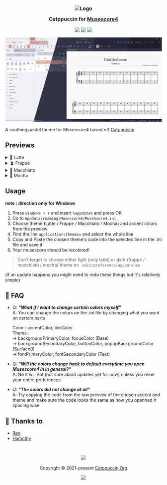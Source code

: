 <h3 align="center">
	<img src="https://raw.githubusercontent.com/catppuccin/catppuccin/main/assets/logos/exports/1544x1544_circle.png" width="100" alt="Logo"/><br/>
	<img src="https://raw.githubusercontent.com/catppuccin/catppuccin/main/assets/misc/transparent.png" height="30" width="0px"/>
	Catppuccin for <a href="https://musescore.org/en/4.0">Musescore4</a>
	<img src="https://raw.githubusercontent.com/catppuccin/catppuccin/main/assets/misc/transparent.png" height="30" width="0px"/>
</h3>

<p align="center">
	<a href="https://github.com/catppuccin/template/stargazers"><img src="https://img.shields.io/github/stars/catppuccin/template?colorA=363a4f&colorB=b7bdf8&style=for-the-badge"></a>
	<a href="https://github.com/catppuccin/template/issues"><img src="https://img.shields.io/github/issues/catppuccin/template?colorA=363a4f&colorB=f5a97f&style=for-the-badge"></a>
	<a href="https://github.com/catppuccin/template/contributors"><img src="https://img.shields.io/github/contributors/catppuccin/template?colorA=363a4f&colorB=a6da95&style=for-the-badge"></a>
</p>

<p align="center">
	<img src="themes\Main.png"/>
</p>

A soothing pastel theme for Musescore4
based off <a href="https://github.com/catppuccin/catppuccin">Catppuccin</a>

## Previews

<details>
	<summary>🌻 Latte</summary>
		<img src="themes\Latte.png"/>
	<table>
		<tr>
			<th></th>
			<th>Accent</th>
		</tr>
		<tr>
			<td><img src="circles\latte\latte_rosewater.png" height="23" width="23" /></td>
			<td><code><a href="theme-code\latte\rosewater.md">Rose water</a></code></td>
		</tr>
		<tr>
			<td><img src="circles\latte\latte_flamingo.png" height="23" width="23" /></td>
			<td><code><a href="theme-code\latte\flamingo.md">Flamingo</a></code></td>
		</tr>
		<tr>
			<td><img src="circles\latte\latte_pink.png" height="23" width="23" /></td>
			<td><code><a href="theme-code\latte\pink.md">Pink</a></code></td>
		</tr>
		<tr>
			<td><img src="circles\latte\latte_mauve.png" height="23" width="23" /></td>
			<td><code><a href="theme-code\latte\mauve.md">Mauve</a></code></td>
		</tr>
		<tr>
			<td><img src="circles\latte\latte_red.png" height="23" width="23" /></td>
			<td><code><a href="theme-code\latte\red.md">Red</a></code></td>
		</tr>
		<tr>
			<td><img src="circles\latte\latte_maroon.png" height="23" width="23" /></td>
			<td><code><a href="theme-code\latte\maroon.md">Maroon</a></code></td>
		</tr>
		<tr>
			<td><img src="circles\latte\latte_peach.png" height="23" width="23" /></td>
			<td><code><a href="theme-code\latte\peach.md">Peach</a></code></td>
		</tr>
		<tr>
			<td><img src="circles\latte\latte_yellow.png" height="23" width="23" /></td>
			<td><code><a href="theme-code\latte\yellow.md">Yellow</a></code></td>
		</tr>
		<tr>
			<td><img src="circles\latte\latte_green.png" height="23" width="23" /></td>
			<td><code><a href="theme-code\latte\green.md">Green</a></code></td>
		</tr>
		<tr>
			<td><img src="circles\latte\latte_teal.png" height="23" width="23" /></td>
			<td><code><a href="theme-code\latte\teal.md">Teal</a></code></td>
		</tr>
		<tr>
			<td><img src="circles\latte\latte_sky.png" height="23" width="23" /></td>
			<td><code><a href="theme-code\latte\sky.md">Sky</a></code></td>
		</tr>
		<tr>
			<td><img src="circles\latte\latte_sapphire.png" height="23" width="23" /></td>
			<td><code><a href="theme-code\latte\sapphire.md">Sapphire</a></code></td>
		</tr>
		<tr>
			<td><img src="circles\latte\latte_blue.png" height="23" width="23" /></td>
			<td><code><a href="theme-code\latte\blue.md">Blue</a></code></td>
		</tr>
		<tr>
			<td><img src="circles\latte\latte_lavender.png" height="23" width="23" /></td>
			<td><code><a href="theme-code\latte\lavender.md">Lavender</a></code></td>
		</tr>
	</table>
</details>

<details>
	<summary>🪴 Frappé</summary>
		<img src="themes\frappe.png"/>
	<table>
		<tr>
			<th></th>
			<th>Accent</th>
		</tr>
		<tr>
			<td><img src="circles\frappe\frappe_rosewater.png" height="23" width="23" /></td>
			<td><code><a href="theme-code\frappe\rosewater.md">Rose water</a></code></td>
		</tr>
		<tr>
			<td><img src="circles\frappe\frappe_flamingo.png" height="23" width="23" /></td>
			<td><code><a href="theme-code\frappe\flamingo.md">Flamingo</a></code></td>
		</tr>
		<tr>
			<td><img src="circles\frappe\frappe_pink.png" height="23" width="23" /></td>
			<td><code><a href="theme-code\frappe\pink.md">Pink</a></code></td>
		</tr>
		<tr>
			<td><img src="circles\frappe\frappe_mauve.png" height="23" width="23" /></td>
			<td><code><a href="theme-code\frappe\mauve.md">Mauve</a></code></td>
		</tr>
		<tr>
			<td><img src="circles\frappe\frappe_red.png" height="23" width="23" /></td>
			<td><code><a href="theme-code\frappe\red.md">Red</a></code></td>
		</tr>
		<tr>
			<td><img src="circles\frappe\frappe_maroon.png" height="23" width="23" /></td>
			<td><code><a href="theme-code\frappe\maroon.md">Maroon</a></code></td>
		</tr>
		<tr>
			<td><img src="circles\frappe\frappe_peach.png" height="23" width="23" /></td>
			<td><code><a href="theme-code\frappe\peach.md">Peach</a></code></td>
		</tr>
		<tr>
			<td><img src="circles\frappe\frappe_yellow.png" height="23" width="23" /></td>
			<td><code><a href="theme-code\frappe\yellow.md">Yellow</a></code></td>
		</tr>
		<tr>
			<td><img src="circles\frappe\frappe_green.png" height="23" width="23" /></td>
			<td><code><a href="theme-code\frappe\green.md">Green</a></code></td>
		</tr>
		<tr>
			<td><img src="circles\frappe\frappe_teal.png" height="23" width="23" /></td>
			<td><code><a href="theme-code\frappe\teal.md">Teal</a></code></td>
		</tr>
		<tr>
			<td><img src="circles\frappe\frappe_sky.png" height="23" width="23" /></td>
			<td><code><a href="theme-code\frappe\sky.md">Sky</a></code></td>
		</tr>
		<tr>
			<td><img src="circles\frappe\frappe_sapphire.png" height="23" width="23" /></td>
			<td><code><a href="theme-code\frappe\sapphire.md">Sapphire</a></code></td>
		</tr>
		<tr>
			<td><img src="circles\frappe\frappe_blue.png" height="23" width="23" /></td>
			<td><code><a href="theme-code\frappe\blue.md">Blue</a></code></td>
		</tr>
		<tr>
			<td><img src="circles\frappe\frappe_blue.png" height="23" width="23" /></td>
			<td><code><a href="theme-code\frappe\blue.md">Blue</a></code></td>
		</tr>
		<tr>
			<td><img src="circles\frappe\frappe_lavender.png" height="23" width="23" /></td>
			<td><code><a href="theme-code\frappe\lavender.md">Lavender</a></code></td>
		</tr>
	</table>
</details>

<details>
	<summary>🌺 Macchiato</summary>
		<img src="themes\Macchiato.png" height="500"/>
	<table>
		<tr>
			<th></th>
			<th>Accent</th>
		</tr>
		<tr>
			<td><img src="circles\macchiato\macchiato_rosewater.png" height="23" width="23" /></td>
			<td><code><a href="theme-code\macchiato\rosewater.md">Rose water</a></code></td>
		</tr>
		<tr>
			<td><img src="circles\macchiato\macchiato_flamingo.png" height="23" width="23" /></td>
			<td><code><a href="theme-code\macchiato\flamingo.md">Flamingo</a></code></td>
		</tr>
		<tr>
			<td><img src="circles\macchiato\macchiato_pink.png" height="23" width="23" /></td>
			<td><code><a href="theme-code\macchiato\pink.md">Pink</a></code></td>
		</tr>
		<tr>
			<td><img src="circles\macchiato\macchiato_mauve.png" height="23" width="23" /></td>
			<td><code><a href="theme-code\macchiato\mauve.md">Mauve</a></code></td>
		</tr>
		<tr>
			<td><img src="circles\macchiato\macchiato_red.png" height="23" width="23" /></td>
			<td><code><a href="theme-code\macchiato\red.md">Red</a></code></td>
		</tr>
		<tr>
			<td><img src="circles\macchiato\macchiato_maroon.png" height="23" width="23" /></td>
			<td><code><a href="theme-code\macchiato\maroon.md">Maroon</a></code></td>
		</tr>
		<tr>
			<td><img src="circles\macchiato\macchiato_peach.png" height="23" width="23" /></td>
			<td><code><a href="theme-code\macchiato\peach.md">Peach</a></code></td>
		</tr>
		<tr>
			<td><img src="circles\macchiato\macchiato_yellow.png" height="23" width="23" /></td>
			<td><code><a href="theme-code\macchiato\yellow.md">Yellow</a></code></td>
		</tr>
		<tr>
			<td><img src="circles\macchiato\macchiato_green.png" height="23" width="23" /></td>
			<td><code><a href="theme-code\macchiato\green.md">Green</a></code></td>
		</tr>
		<tr>
			<td><img src="circles\macchiato\macchiato_teal.png" height="23" width="23" /></td>
			<td><code><a href="theme-code\macchiato\teal.md">Teal</a></code></td>
		</tr>
		<tr>
			<td><img src="circles\macchiato\macchiato_sky.png" height="23" width="23" /></td>
			<td><code><a href="theme-code\macchiato\sky.md">Sky</a></code></td>
		</tr>
		<tr>
			<td><img src="circles\macchiato\macchiato_sapphire.png" height="23" width="23" /></td>
			<td><code><a href="theme-code\macchiato\sapphire.md">Sapphire</a></code></td>
		</tr>
		<tr>
			<td><img src="circles\macchiato\macchiato_blue.png" height="23" width="23" /></td>
			<td><code><a href="theme-code\macchiato\blue.md">Blue</a></code></td>
		</tr>
		<tr>
			<td><img src="circles\macchiato\macchiato_lavender.png" height="23" width="23" /></td>
			<td><code><a href="theme-code\macchiato\lavender.md">Lavender</a></code></td>
		</tr>
	</table>
</details>

<details>
	<summary>🌿 Mocha</summary>
		<img src="themes\Mocha.png" height="500"/>
	<table>
		<tr>
			<th></th>
			<th>Accent</th>
		</tr>
		<tr>
			<td><img src="circles\mocha\mocha_rosewater.png" height="23" width="23" /></td>
			<td><code><a href="theme-code\mocha\rosewater.md">Rose water</a></code></td>
		</tr>
		<tr>
			<td><img src="circles\mocha\mocha_flamingo.png" height="23" width="23" /></td>
			<td><code><a href="theme-code\mocha\flamingo.md">Flamingo</a></code></td>
		</tr>
		<tr>
			<td><img src="circles\mocha\mocha_pink.png" height="23" width="23" /></td>
			<td><code><a href="theme-code\mocha\pink.md">Pink</a></code></td>
		</tr>
		<tr>
			<td><img src="circles\mocha\mocha_mauve.png" height="23" width="23" /></td>
			<td><code><a href="theme-code\mocha\mauve.md">Mauve</a></code></td>
		</tr>
		<tr>
			<td><img src="circles\mocha\mocha_red.png" height="23" width="23" /></td>
			<td><code><a href="theme-code\mocha\red.md">Red</a></code></td>
		</tr>
		<tr>
			<td><img src="circles\mocha\mocha_maroon.png" height="23" width="23" /></td>
			<td><code><a href="theme-code\mocha\maroon.md">Maroon</a></code></td>
		</tr>
		<tr>
			<td><img src="circles\mocha\mocha_peach.png" height="23" width="23" /></td>
			<td><code><a href="theme-code\mocha\peach.md">Peach</a></code></td>
		</tr>
		<tr>
			<td><img src="circles\mocha\mocha_yellow.png" height="23" width="23" /></td>
			<td><code><a href="theme-code\mocha\yellow.md">Yellow</a></code></td>			
		</tr>
		<tr>
			<td><img src="circles\mocha\mocha_green.png" height="23" width="23" /></td>
			<td><code><a href="theme-code\mocha\green.md">Green</a></code></td>			
		</tr>
		<tr>
			<td><img src="circles\mocha\mocha_teal.png" height="23" width="23" /></td>
			<td><code><a href="theme-code\mocha\teal.md">Teal</a></code></td>			
		</tr>
		<tr>
			<td><img src="circles\mocha\mocha_sky.png" height="23" width="23" /></td>
			<td><code><a href="theme-code\mocha\sky.md">Sky</a></code></td>			
		</tr>
		<tr>
			<td><img src="circles\mocha\mocha_sapphire.png" height="23" width="23" /></td>
			<td><code><a href="theme-code\mocha\sapphire.md">Sapphire</a></code></td>			
		</tr>
		<tr>
			<td><img src="circles\mocha\mocha_blue.png" height="23" width="23" /></td>
			<td><code><a href="theme-code\mocha\blue.md">Blue</a></code></td>			
		</tr>
		<tr>
			<td><img src="circles\mocha\mocha_lavender.png" height="23" width="23" /></td>
			<td><code><a href="theme-code\mocha\lavender.md">Lavender</a></code></td>			
		</tr>
	</table>
</details>

## Usage

**note : direction only for Windows**
1. Press <code>windows + r</code> and insert <code>%appdata%</code> and press OK
2. Go to <code>AppData/roaming/Musescore4/MuseScore4.ini</code> 
3. Choose theme (Latte / Frappe / Macchiato / Mocha) and accent colors from the preview
4. Find the line <code>application\themes=</code> and select the whole line
5. Copy and Paste the chosen theme's code into the selected line in the .ini file and save it
6. Your musescore should be recolored!
> Don't forget to choose either light (only latte) or dark (frappe / macchiato / mocha) theme on <code> edit/preference/appearance </code> 

(if an update happens you might need to redo these things but it's relatively simple)

## 🙋 FAQ

-	Q: **_"What if I want to change certain colors myself"_**\
	A: You can change the colors on the .ini file by changing what you want on certain parts

	Color : accentColor, linkColor\
	Theme : \
	-> backgroundPrimaryColor, focusColor (Base)\
	-> backgroundSecondaryColor, buttonColor, popupBackgroundColor (Surface0)\
	-> fontPrimaryColor, fontSecondaryColor (Text)

-	Q: **_"Will the colors change back to default everytime you open Musescore4 in in general?"_**\
	A: No it will not (not sure about updates yet for now) unless you reset your entire preferences

-	Q: **_"The colors did not change at all"_**\
	A: Try copying the code from the raw preview of the chosen accent and theme and make sure the code looks the same as how you openned it spacing wise
	
## 💝 Thanks to

- [Ren](https://github.com/watatomo)
- [Hamothy](https://github.com/sgoudham)

&nbsp;

<p align="center">
	<img src="https://raw.githubusercontent.com/catppuccin/catppuccin/main/assets/footers/gray0_ctp_on_line.svg?sanitize=true" />
</p>

<p align="center">
	Copyright &copy; 2021-present <a href="https://github.com/catppuccin" target="_blank">Catppuccin Org</a>
</p>

<p align="center">
	<a href="https://github.com/catppuccin/catppuccin/blob/main/LICENSE"><img src="https://img.shields.io/static/v1.svg?style=for-the-badge&label=License&message=MIT&logoColor=d9e0ee&colorA=363a4f&colorB=b7bdf8"/></a>
</p>
